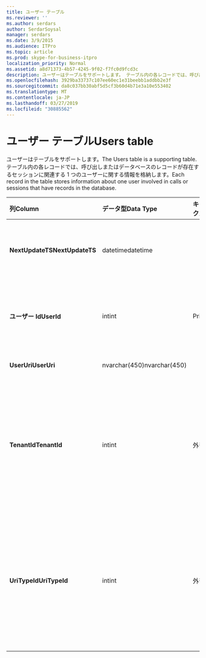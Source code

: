 ```yaml
---
title: ユーザー テーブル
ms.reviewer: ''
ms.author: serdars
author: SerdarSoysal
manager: serdars
ms.date: 3/9/2015
ms.audience: ITPro
ms.topic: article
ms.prod: skype-for-business-itpro
localization_priority: Normal
ms.assetid: a8d71373-4b57-4245-9f02-f7fc0d9fcd3c
description: ユーザーはテーブルをサポートします。 テーブル内の各レコードでは、呼び出しまたはデータベースのレコードが存在するセッションに関連する 1 つのユーザーに関する情報を格納します。
ms.openlocfilehash: 3929ba33737c107ee60ec1e31beebb1addbb2e3f
ms.sourcegitcommit: da8c037bb30abf5d5cf3b60d4b71e3a10e553402
ms.translationtype: MT
ms.contentlocale: ja-JP
ms.lasthandoff: 03/27/2019
ms.locfileid: "30885562"
---
```

# <a name="users-table"></a><span data-ttu-id="2f865-104">ユーザー テーブル</span><span class="sxs-lookup"><span data-stu-id="2f865-104">Users table</span></span>
 
<span data-ttu-id="2f865-105">ユーザーはテーブルをサポートします。</span><span class="sxs-lookup"><span data-stu-id="2f865-105">The Users table is a supporting table.</span></span> <span data-ttu-id="2f865-106">テーブル内の各レコードでは、呼び出しまたはデータベースのレコードが存在するセッションに関連する 1 つのユーザーに関する情報を格納します。</span><span class="sxs-lookup"><span data-stu-id="2f865-106">Each record in the table stores information about one user involved in calls or sessions that have records in the database.</span></span>
  
|<span data-ttu-id="2f865-107">**列**</span><span class="sxs-lookup"><span data-stu-id="2f865-107">**Column**</span></span>|<span data-ttu-id="2f865-108">**データ型**</span><span class="sxs-lookup"><span data-stu-id="2f865-108">**Data Type**</span></span>|<span data-ttu-id="2f865-109">**キー/インデックス**</span><span class="sxs-lookup"><span data-stu-id="2f865-109">**Key/Index**</span></span>|<span data-ttu-id="2f865-110">**詳細**</span><span class="sxs-lookup"><span data-stu-id="2f865-110">**Details**</span></span>|
|:-----|:-----|:-----|:-----|
|<span data-ttu-id="2f865-111">**NextUpdateTS**</span><span class="sxs-lookup"><span data-stu-id="2f865-111">**NextUpdateTS**</span></span> <br/> |<span data-ttu-id="2f865-112">datetime</span><span class="sxs-lookup"><span data-stu-id="2f865-112">datetime</span></span>  <br/> ||<span data-ttu-id="2f865-113">内部で使用するタイム ・ スタンプ。</span><span class="sxs-lookup"><span data-stu-id="2f865-113">Time stamp for internal use.</span></span>  <br/> |
|<span data-ttu-id="2f865-114">**ユーザー Id**</span><span class="sxs-lookup"><span data-stu-id="2f865-114">**UserId**</span></span> <br/> |<span data-ttu-id="2f865-115">int</span><span class="sxs-lookup"><span data-stu-id="2f865-115">int</span></span>  <br/> |<span data-ttu-id="2f865-116">Primary</span><span class="sxs-lookup"><span data-stu-id="2f865-116">Primary</span></span>  <br/> |<span data-ttu-id="2f865-117">このユーザーを識別する一意の番号です。</span><span class="sxs-lookup"><span data-stu-id="2f865-117">Unique number identifying this user.</span></span>  <br/> |
|<span data-ttu-id="2f865-118">**UserUri**</span><span class="sxs-lookup"><span data-stu-id="2f865-118">**UserUri**</span></span> <br/> |<span data-ttu-id="2f865-119">nvarchar(450)</span><span class="sxs-lookup"><span data-stu-id="2f865-119">nvarchar(450)</span></span>  <br/> | <br/> |<span data-ttu-id="2f865-120">ユーザー URI です。</span><span class="sxs-lookup"><span data-stu-id="2f865-120">User URI.</span></span>  <br/> |
|<span data-ttu-id="2f865-121">**TenantId**</span><span class="sxs-lookup"><span data-stu-id="2f865-121">**TenantId**</span></span> <br/> |<span data-ttu-id="2f865-122">int</span><span class="sxs-lookup"><span data-stu-id="2f865-122">int</span></span>  <br/> |<span data-ttu-id="2f865-123">外部</span><span class="sxs-lookup"><span data-stu-id="2f865-123">Foreign</span></span>  <br/> |<span data-ttu-id="2f865-124">このユーザーのテナント id。</span><span class="sxs-lookup"><span data-stu-id="2f865-124">This user's Tenant ID.</span></span> <span data-ttu-id="2f865-125">詳細については[テナントのテーブル](tenants.md)を参照してください。</span><span class="sxs-lookup"><span data-stu-id="2f865-125">See the [Tenants table](tenants.md) for more information.</span></span> <br/> |
|<span data-ttu-id="2f865-126">**UriTypeId**</span><span class="sxs-lookup"><span data-stu-id="2f865-126">**UriTypeId**</span></span> <br/> |<span data-ttu-id="2f865-127">int</span><span class="sxs-lookup"><span data-stu-id="2f865-127">int</span></span>  <br/> |<span data-ttu-id="2f865-128">外部</span><span class="sxs-lookup"><span data-stu-id="2f865-128">Foreign</span></span>  <br/> |<span data-ttu-id="2f865-129">このユーザーの URI の種類です。</span><span class="sxs-lookup"><span data-stu-id="2f865-129">This user's URI type.</span></span> <span data-ttu-id="2f865-130">詳細については、 [UriTypes テーブル](uritypes.md)を参照してください。</span><span class="sxs-lookup"><span data-stu-id="2f865-130">See the [UriTypes table](uritypes.md) for more information.</span></span> <br/> |
   

